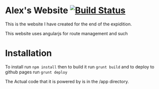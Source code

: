 # Alex's Website [![Build Status](http://img.shields.io/travis/everestps/abierwagen.svg?style=flat&label=travis)](https://travis-ci.org/everestps/abierwagen)
This is the website I have created for the end of the expidition.

This website uses angularjs for route management and such

# Installation
To install run `npm install` then to build it run `grunt build` and to deploy to github pages run `grunt deploy`


The Actual code that it is powered by is in the /app directory.
